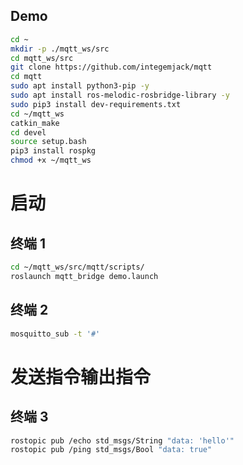 ## Demo

```bash
cd ~
mkdir -p ./mqtt_ws/src
cd mqtt_ws/src
git clone https://github.com/integemjack/mqtt
cd mqtt
sudo apt install python3-pip -y
sudo apt install ros-melodic-rosbridge-library -y
sudo pip3 install dev-requirements.txt
cd ~/mqtt_ws
catkin_make
cd devel
source setup.bash
pip3 install rospkg
chmod +x ~/mqtt_ws
```

# 启动

## 终端 1

```bash
cd ~/mqtt_ws/src/mqtt/scripts/
roslaunch mqtt_bridge demo.launch
```

## 终端 2

```bash
mosquitto_sub -t '#'
```

# 发送指令输出指令

## 终端 3

```bash
rostopic pub /echo std_msgs/String "data: 'hello'"
rostopic pub /ping std_msgs/Bool "data: true"
```
